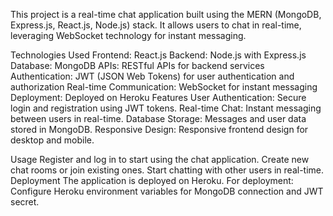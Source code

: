This project is a real-time chat application built using the MERN (MongoDB, Express.js, React.js, Node.js) stack. It allows users to chat in real-time, leveraging WebSocket technology for instant messaging.

Technologies Used
Frontend: React.js
Backend: Node.js with Express.js
Database: MongoDB
APIs: RESTful APIs for backend services
Authentication: JWT (JSON Web Tokens) for user authentication and authorization
Real-time Communication: WebSocket for instant messaging
Deployment: Deployed on Heroku
Features
User Authentication: Secure login and registration using JWT tokens.
Real-time Chat: Instant messaging between users in real-time.
Database Storage: Messages and user data stored in MongoDB.
Responsive Design: Responsive frontend design for desktop and mobile.

Usage
Register and log in to start using the chat application.
Create new chat rooms or join existing ones.
Start chatting with other users in real-time.
Deployment
The application is deployed on Heroku.
 For deployment:
Configure Heroku environment variables for MongoDB connection and JWT secret.
